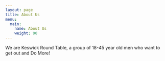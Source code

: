 ```yaml
---
layout: page
title: About Us
menu:
  main:
    name: About Us
    weight: 90
---
```


We are Keswick Round Table, a group of 18-45 year old men who want to get out and Do More!